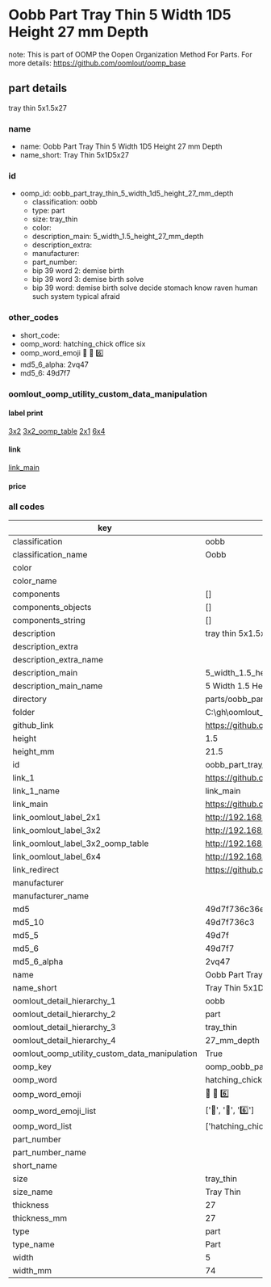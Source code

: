 # Oobb Part Tray Thin 5 Width 1D5 Height 27 mm Depth  

note: This is part of OOMP the Oopen Organization Method For Parts. For more details: https://github.com/oomlout/oomp_base

##  part details
  



tray thin 5x1.5x27



### name
* name: Oobb Part Tray Thin 5 Width 1D5 Height 27 mm Depth
* name_short: Tray Thin 5x1D5x27 
### id
* oomp_id: oobb_part_tray_thin_5_width_1d5_height_27_mm_depth
  * classification: oobb
  * type: part
  * size: tray_thin
  * color: 
  * description_main: 5_width_1.5_height_27_mm_depth
  * description_extra: 
  * manufacturer: 
  * part_number: 
  * bip 39 word 2: demise birth
  * bip 39 word 3: demise birth solve
  * bip 39 word: demise birth solve decide stomach know raven human such system typical afraid

### other_codes
* short_code: 
* oomp_word: hatching_chick office six
* oomp_word_emoji :hatching_chick: :office: :six:
* md5_6_alpha: 2vq47
* md5_6: 49d7f7






### oomlout_oomp_utility_custom_data_manipulation
#### label print
[3x2](http://192.168.1.245:1112/?label=oomp%202vq47)
[3x2_oomp_table](http://192.168.1.108:1112/?label=oomp%202vq47)
[2x1](http://192.168.1.242:1112/?label=oomp%202vq47)
[6x4](http://192.168.1.55:1112/?label=oomp%202vq47)    

#### link

[link_main](https://github.com/oomlout/oomlout_oobb_version_4_generated_parts/tree/main/navigation_oomp/oobb/part/tray_thin/5_width_1.5_height_27_mm_depth/part)                              

#### price







### all codes 
| key | value |  
| --- | --- |  
| classification | oobb |  
| classification_name | Oobb |  
| color |  |  
| color_name |  |  
| components | [] |  
| components_objects | [] |  
| components_string | [] |  
| description | tray thin 5x1.5x27 |  
| description_extra |  |  
| description_extra_name |  |  
| description_main | 5_width_1.5_height_27_mm_depth |  
| description_main_name | 5 Width 1.5 Height 27 mm Depth |  
| directory | parts/oobb_part_tray_thin_5_width_1d5_height_27_mm_depth |  
| folder | C:\gh\oomlout_oobb_version_4_generated_parts\parts\oobb_part_tray_thin_5_width_1d5_height_27_mm_depth |  
| github_link | https://github.com/oomlout/oomlout_oomp_part_src/tree/main/parts/oobb_part_tray_thin_5_width_1d5_height_27_mm_depth |  
| height | 1.5 |  
| height_mm | 21.5 |  
| id | oobb_part_tray_thin_5_width_1d5_height_27_mm_depth |  
| link_1 | https://github.com/oomlout/oomlout_oobb_version_4_generated_parts/tree/main/navigation_oomp/oobb/part/tray_thin/5_width_1.5_height_27_mm_depth/part |  
| link_1_name | link_main |  
| link_main | https://github.com/oomlout/oomlout_oobb_version_4_generated_parts/tree/main/navigation_oomp/oobb/part/tray_thin/5_width_1.5_height_27_mm_depth/part |  
| link_oomlout_label_2x1 | http://192.168.1.242:1112/?label=oomp%202vq47 |  
| link_oomlout_label_3x2 | http://192.168.1.245:1112/?label=oomp%202vq47 |  
| link_oomlout_label_3x2_oomp_table | http://192.168.1.108:1112/?label=oomp%202vq47 |  
| link_oomlout_label_6x4 | http://192.168.1.55:1112/?label=oomp%202vq47 |  
| link_redirect | https://github.com/oomlout/oomlout_oobb_version_4_generated_parts/tree/main/parts/oobb_tray_thin_05_1d5_27 |  
| manufacturer |  |  
| manufacturer_name |  |  
| md5 | 49d7f736c36ed64defeb138d9dc5a9d2 |  
| md5_10 | 49d7f736c3 |  
| md5_5 | 49d7f |  
| md5_6 | 49d7f7 |  
| md5_6_alpha | 2vq47 |  
| name | Oobb Part Tray Thin 5 Width 1D5 Height 27 mm Depth |  
| name_short | Tray Thin 5x1D5x27  |  
| oomlout_detail_hierarchy_1 | oobb |  
| oomlout_detail_hierarchy_2 | part |  
| oomlout_detail_hierarchy_3 | tray_thin |  
| oomlout_detail_hierarchy_4 | 27_mm_depth |  
| oomlout_oomp_utility_custom_data_manipulation | True |  
| oomp_key | oomp_oobb_part_tray_thin_5_width_1d5_height_27_mm_depth |  
| oomp_word | hatching_chick office six |  
| oomp_word_emoji | :hatching_chick: :office: :six: |  
| oomp_word_emoji_list | [':hatching_chick:', ':office:', ':six:'] |  
| oomp_word_list | ['hatching_chick', 'office', 'six'] |  
| part_number |  |  
| part_number_name |  |  
| short_name |  |  
| size | tray_thin |  
| size_name | Tray Thin |  
| thickness | 27 |  
| thickness_mm | 27 |  
| type | part |  
| type_name | Part |  
| width | 5 |  
| width_mm | 74 |  
